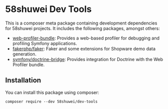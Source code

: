 # 58shuwei Dev Tools

This is a composer meta package containing development dependencies for 58shuwei projects. It includes the following packages, amongst others:

- [web-profiler-bundle](https://github.com/symfony/web-profiler-bundle): Provides a web-based profiler for debugging and profiling Symfony applications.
- [fakerphp/faker](https://github.com/FakerPHP/Faker): Faker and some extensions for Shopware demo data generation.
- [symfony/doctrine-bridge](https://github.com/symfony/doctrine-bridge): Provides integration for Doctrine with the Web Profiler bundle.

## Installation

You can install this package using composer:

```shell
composer require --dev 58shuwei/dev-tools
```
